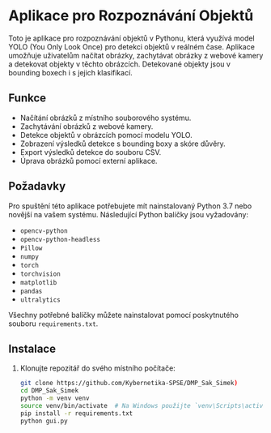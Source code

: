 # Aplikace pro Rozpoznávání Objektů

Toto je aplikace pro rozpoznávání objektů v Pythonu, která využívá model YOLO (You Only Look Once) pro detekci objektů v reálném čase. Aplikace umožňuje uživatelům načítat obrázky, zachytávat obrázky z webové kamery a detekovat objekty v těchto obrázcích. Detekované objekty jsou v bounding boxech i s jejich klasifikací.

## Funkce

- Načítání obrázků z místního souborového systému.
- Zachytávání obrázků z webové kamery.
- Detekce objektů v obrázcích pomocí modelu YOLO.
- Zobrazení výsledků detekce s bounding boxy a skóre důvěry.
- Export výsledků detekce do souboru CSV.
- Úprava obrázků pomocí externí aplikace.

## Požadavky

Pro spuštění této aplikace potřebujete mít nainstalovaný Python 3.7 nebo novější na vašem systému. Následující Python balíčky jsou vyžadovány:

- `opencv-python`
- `opencv-python-headless`
- `Pillow`
- `numpy`
- `torch`
- `torchvision`
- `matplotlib`
- `pandas`
- `ultralytics`

Všechny potřebné balíčky můžete nainstalovat pomocí poskytnutého souboru `requirements.txt`.

## Instalace

1. Klonujte repozitář do svého místního počítače:

   ```bash
   git clone https://github.com/Kybernetika-SPSE/DMP_Sak_Simek)
   cd DMP_Sak_Simek
   python -m venv venv
   source venv/bin/activate  # Na Windows použijte `venv\Scripts\activate`
   pip install -r requirements.txt
   python gui.py
